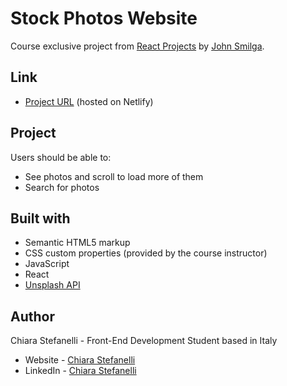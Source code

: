 # Stock Photos Website

Course exclusive project from [React Projects](https://react-projects.netlify.app/) by [John Smilga](https://github.com/john-smilga).

## Link

- [Project URL](https://stock-photos-website-react.netlify.app/) (hosted on Netlify)


## Project

Users should be able to:

- See photos and scroll to load more of them
- Search for photos

## Built with

- Semantic HTML5 markup
- CSS custom properties (provided by the course instructor)
- JavaScript
- React
- [Unsplash API](https://unsplash.com/developers)

## Author

Chiara Stefanelli - Front-End Development Student based in Italy

- Website - [Chiara Stefanelli](https://chiarastefanelli.netlify.app/)
- LinkedIn - [Chiara Stefanelli](https://www.linkedin.com/in/chiarastefanelli/?locale=en_US)

